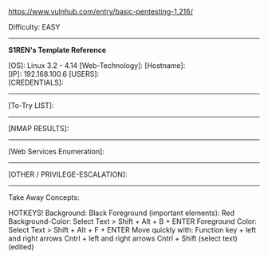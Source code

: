 https://www.vulnhub.com/entry/basic-pentesting-1,216/

Difficulty: EASY


---

**S1REN's Template Reference**

\[OS]: Linux 3.2 - 4.14
\[Web-Technology]: 
\[Hostname]:  
\[IP]:  192.168.100.6 
\[USERS]:   
\[CREDENTIALS]:  

---
\[To-Try LIST]:  




---
\[NMAP RESULTS]:  


--- 

\[Web Services Enumeration]:   


---


\[OTHER / PRIVILEGE-ESCALATION]:   

--- 
Take Away Concepts: 



HOTKEYS! 
Background: Black 
Foreground (important elements): Red 
Background-Color: Select Text > Shift + Alt + B + ENTER 
Foreground Color: Select Text > Shift + Alt + F + ENTER 
Move quickly with: Function key + left and right arrows 
Cntrl + left and right arrows 
Cntrl + Shift (select text) (edited)
